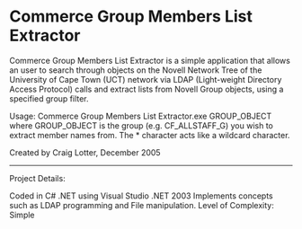 Commerce Group Members List Extractor
=====================================

Commerce Group Members List Extractor is a simple application that allows an user to search through objects on the Novell Network Tree of the University of Cape Town (UCT) network via LDAP (Light-weight Directory Access Protocol) calls and extract lists from Novell Group objects, using a specified group filter.

Usage: Commerce Group Members List Extractor.exe GROUP_OBJECT 
where GROUP_OBJECT is the group (e.g. CF_ALLSTAFF_G) you wish to extract member names from. The * character acts like a wildcard character.

Created by Craig Lotter, December 2005

*********************************

Project Details:

Coded in C# .NET using Visual Studio .NET 2003
Implements concepts such as LDAP programming and File manipulation.
Level of Complexity: Simple
